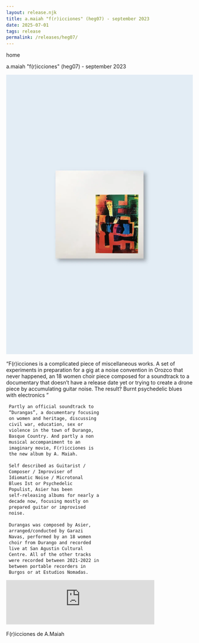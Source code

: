 ```yaml
---
layout: release.njk
title: a.maiah "f(r)icciones" (heg07) - september 2023
date: 2025-07-01
tags: release
permalink: /releases/heg07/
---
```


home

a.maiah "f(r)icciones" (heg07) - september 2023

![F(r)icciones](../public/assets/Heg07_A.webp)

“F(r)icciones is a complicated
     piece of miscellaneous works. A set
     of experiments in preparation for a
     gig at a noise convention in Orozco
     that never happened, an 18 women
     choir piece composed for a
     soundtrack to a documentary that
     doesn’t have a release date yet or
     trying to create a drone piece by
     accumulating guitar noise. The
     result? Burnt psychedelic blues
     with electronics ”

     Partly an official soundtrack to
     “Durangas”, a documentary focusing
     on women and heritage, discussing
     civil war, education, sex or
     violence in the town of Durango,
     Basque Country. And partly a non
     musical accompaniment to an
     imaginary movie, F(r)icciones is
     the new album by A. Maiah.

     Self described as Guitarist /
     Composer / Improviser of
     Idiomatic Noise / Microtonal
     Blues Ist or Psychedelic
     Populist, Asier has been
     self-releasing albums for nearly a
     decade now, focusing mostly on
     prepared guitar or improvised
     noise.

     Durangas was composed by Asier,
     arranged/conducted by Garazi
     Navas, performed by an 18 women
     choir from Durango and recorded
     live at San Agustin Cultural
     Centre. All of the other tracks
     were recorded between 2021-2022 in
     between portable recorders in
     Burgos or at Estudios Nomadas.

<iframe seamless="" src="https://bandcamp.com/EmbeddedPlayer/album=228345558/size=large/bgcol=ffffff/linkcol=0687f5/tracklist=false/artwork=small/transparent=true/" style="border: 0; width: 400px; height: 120px;">
<a href="https://hegoadiskak.bandcamp.com/album/f-r-icciones">
      F(r)icciones de A.Maiah
     </a>
</iframe>

F(r)icciones de A.Maiah
